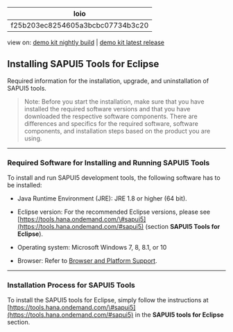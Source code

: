 <!-- loiof25b203ec8254605a3bcbc07734b3c20 -->

| loio |
| -----|
| f25b203ec8254605a3bcbc07734b3c20 |

<div id="loio">

view on: [demo kit nightly build](https://openui5nightly.hana.ondemand.com/#/topic/f25b203ec8254605a3bcbc07734b3c20) | [demo kit latest release](https://openui5.hana.ondemand.com/#/topic/f25b203ec8254605a3bcbc07734b3c20)</div>

## Installing SAPUI5 Tools for Eclipse

Required information for the installation, upgrade, and uninstallation of SAPUI5 tools.

> Note:
> Before you start the installation, make sure that you have installed the required software versions and that you have downloaded the respective software components. There are differences and specifics for the required software, software components, and installation steps based on the product you are using.
> 
> 

***

### Required Software for Installing and Running SAPUI5 Tools

To install and run SAPUI5 development tools, the following software has to be installed:

-   Java Runtime Environment \(JRE\): JRE 1.8 or higher \(64 bit\).

-   Eclipse version: For the recommended Eclipse versions, please see [https://tools.hana.ondemand.com/\#sapui5](https://tools.hana.ondemand.com/#sapui5) \(section **SAPUI5 Tools for Eclipse**\).

-   Operating system: Microsoft Windows 7, 8, 8.1, or 10

-   Browser: Refer to [Browser and Platform Support](Browser_and_Platform_Support_74b59ef.md).


***

### Installation Process for SAPUI5 Tools

To install the SAPUI5 tools for Eclipse, simply follow the instructions at [https://tools.hana.ondemand.com/\#sapui5](https://tools.hana.ondemand.com/#sapui5) in the **SAPUI5 tools for Eclipse** section.

